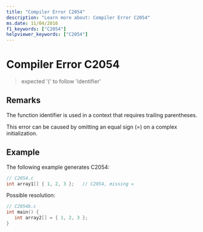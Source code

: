 ```yaml
---
title: "Compiler Error C2054"
description: "Learn more about: Compiler Error C2054"
ms.date: 11/04/2016
f1_keywords: ["C2054"]
helpviewer_keywords: ["C2054"]
---
```

# Compiler Error C2054

> expected '(' to follow 'identifier'

## Remarks

The function identifier is used in a context that requires trailing parentheses.

This error can be caused by omitting an equal sign (=) on a complex initialization.

## Example

The following example generates C2054:

```c
// C2054.c
int array1[] { 1, 2, 3 };   // C2054, missing =
```

Possible resolution:

```c
// C2054b.c
int main() {
   int array2[] = { 1, 2, 3 };
}
```
